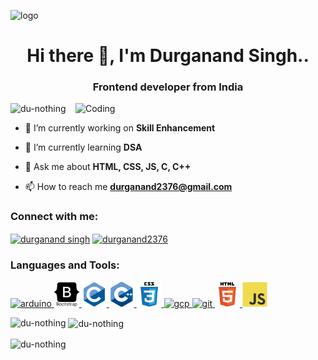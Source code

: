 ![logo](https://images.cloudclusters.io/1290a2f778b942caa825e9d433e7275f/high-banner.jpg)
<h1 align="center">Hi there 👋, I'm Durganand Singh..</h1>
<h3 align="center">Frontend developer from India</h3>
<img align="right" alt="Coding" width="400" src="https://user-images.githubusercontent.com/24864482/111586408-c8dd8a80-878e-11eb-94c8-483e2962a667.gif">

<p align="left"> <img src="https://komarev.com/ghpvc/?username=du-nothing&label=Profile%20views&color=0e75b6&style=flat" alt="du-nothing" /> </p>

- 🔭 I’m currently working on **Skill Enhancement**

- 🌱 I’m currently learning **DSA**

- 💬 Ask me about **HTML, CSS, JS, C, C++**

- 📫 How to reach me **durganand2376@gmail.com**

<h3 align="left">Connect with me:</h3>
<p align="left">
<a href="https://linkedin.com/in/durganand singh" target="blank"><img align="center" src="https://raw.githubusercontent.com/rahuldkjain/github-profile-readme-generator/master/src/images/icons/Social/linked-in-alt.svg" alt="durganand singh" height="30" width="40" /></a>
<a href="https://www.leetcode.com/durganand2376" target="blank"><img align="center" src="https://raw.githubusercontent.com/rahuldkjain/github-profile-readme-generator/master/src/images/icons/Social/leet-code.svg" alt="durganand2376" height="30" width="40" /></a>
</p>

<h3 align="left">Languages and Tools:</h3>
<p align="left"> <a href="https://www.arduino.cc/" target="_blank" rel="noreferrer"> <img src="https://cdn.worldvectorlogo.com/logos/arduino-1.svg" alt="arduino" width="40" height="40"/> </a> <a href="https://getbootstrap.com" target="_blank" rel="noreferrer"> <img src="https://raw.githubusercontent.com/devicons/devicon/master/icons/bootstrap/bootstrap-plain-wordmark.svg" alt="bootstrap" width="40" height="40"/> </a> <a href="https://www.cprogramming.com/" target="_blank" rel="noreferrer"> <img src="https://raw.githubusercontent.com/devicons/devicon/master/icons/c/c-original.svg" alt="c" width="40" height="40"/> </a> <a href="https://www.w3schools.com/cpp/" target="_blank" rel="noreferrer"> <img src="https://raw.githubusercontent.com/devicons/devicon/master/icons/cplusplus/cplusplus-original.svg" alt="cplusplus" width="40" height="40"/> </a> <a href="https://www.w3schools.com/css/" target="_blank" rel="noreferrer"> <img src="https://raw.githubusercontent.com/devicons/devicon/master/icons/css3/css3-original-wordmark.svg" alt="css3" width="40" height="40"/> </a> <a href="https://cloud.google.com" target="_blank" rel="noreferrer"> <img src="https://www.vectorlogo.zone/logos/google_cloud/google_cloud-icon.svg" alt="gcp" width="40" height="40"/> </a> <a href="https://git-scm.com/" target="_blank" rel="noreferrer"> <img src="https://www.vectorlogo.zone/logos/git-scm/git-scm-icon.svg" alt="git" width="40" height="40"/> </a> <a href="https://www.w3.org/html/" target="_blank" rel="noreferrer"> <img src="https://raw.githubusercontent.com/devicons/devicon/master/icons/html5/html5-original-wordmark.svg" alt="html5" width="40" height="40"/> </a> <a href="https://developer.mozilla.org/en-US/docs/Web/JavaScript" target="_blank" rel="noreferrer"> <img src="https://raw.githubusercontent.com/devicons/devicon/master/icons/javascript/javascript-original.svg" alt="javascript" width="40" height="40"/> </a> </p>

<p><img align="left" src="https://github-readme-stats.vercel.app/api/top-langs?username=du-nothing&show_icons=true&locale=en&layout=compact" alt="du-nothing" /></p>

<p>&nbsp;<img align="center" src="https://github-readme-stats.vercel.app/api?username=du-nothing&show_icons=true&locale=en" alt="du-nothing" /></p>

<p><img align="center" src="https://github-readme-streak-stats.herokuapp.com/?user=du-nothing&" alt="du-nothing" /></p>
